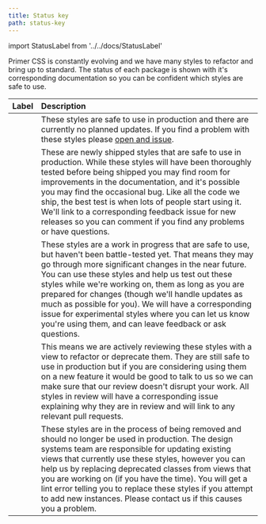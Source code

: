 ```yaml
---
title: Status key
path: status-key
---
```


import StatusLabel from '../../docs/StatusLabel'

Primer CSS is constantly evolving and we have many styles to refactor and bring up to standard. The status of each package is shown with it's corresponding documentation so you can be confident which styles are safe to use.

| Label | Description |
| :----- | :--- |
| <StatusLabel id="stable" status="Stable" /> | These styles are safe to use in production and there are currently no planned updates. If you find a problem with these styles please [open and issue](https://github.com/github/design-systems/issues). |
| <StatusLabel id="new-release" status="New release" /> | These are newly shipped styles that are safe to use in production. While these styles will have been thoroughly tested before being shipped you may find room for improvements in the documentation, and it's possible you may find the occasional bug. Like all the code we ship, the best test is when lots of people start using it. We'll link to a corresponding feedback issue for new releases so you can comment if you find any problems or have questions. |
| <StatusLabel id="experimental" status="Experimental" /> | These styles are a work in progress that are safe to use, but haven't been battle-tested yet. That means they may go through more significant changes in the near future. You can use these styles and help us test out these styles while we're working on, them as long as you are prepared for changes (though we'll handle updates as much as possible for you). We will have a corresponding issue for experimental styles where you can let us know you're using them, and can leave feedback or ask questions. |
| <StatusLabel id="in-review" status="In review" /> | This means we are actively reviewing these styles with a view to refactor or deprecate them. They are still safe to use in production but if you are considering using them on a new feature it would be good to talk to us so we can make sure that our review doesn't disrupt your work. All styles in review will have a corresponding issue explaining why they are in review and will link to any relevant pull requests. |
| <StatusLabel id="deprecated" status="Deprecated" /> | These styles are in the process of being removed and should no longer be used in production. The design systems team are responsible for updating existing views that currently use these styles, however you can help us by replacing deprecated classes from views that you are working on (if you have the time). You will get a lint error telling you to replace these styles if you attempt to add new instances. Please contact us if this causes you a problem. |
